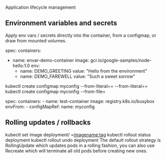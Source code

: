 Application lifecycle management

## Environment variables and secrets

Apply env vars / secrets directly into the container, from a configmap, or draw from mounted volumes.

spec:
  containers:
  - name: envar-demo-container
    image: gcr.io/google-samples/node-hello:1.0
    env:
    - name: DEMO_GREETING
      value: "Hello from the environment"
    - name: DEMO_FAREWELL
      value: "Such a sweet sorrow"

kubectl create configmap myconfig --from-literal=<key>=<value> --from-literal=<key2>=<value2>
kubectl create configmap myconfig --from-file=<filepath>

spec:
  containers:
    - name: test-container
      image: registry.k8s.io/busybox
      envFrom:
      - configMapRef:
          name: myconfig

## Rolling updates / rollbacks

kubectl set image deployment/<deploymentname> <containername>=<imagename:tag>
kubectl rollout status deployment <deploymentname>
kubectl rollout undo deployment <deploymentname>
    The default rollout strategy is RollingUpdate which updates pods in a rolling fashion, you can also use Recreate which will terminate all old pods before creating new ones.